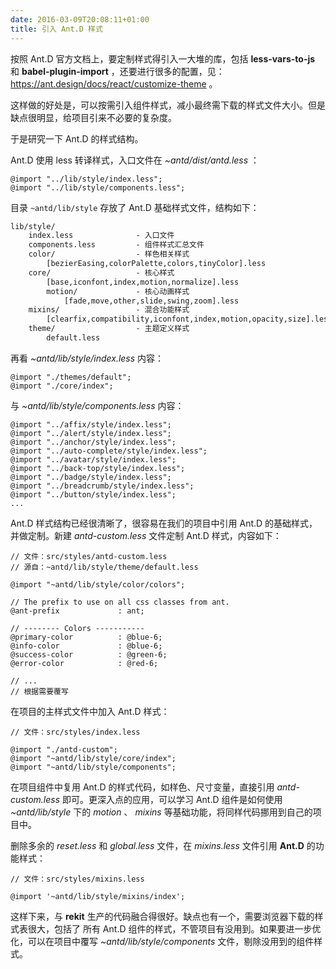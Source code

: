 ```yaml
---
date: 2016-03-09T20:08:11+01:00
title: 引入 Ant.D 样式
---
```


按照 Ant.D 官方文档上，要定制样式得引入一大堆的库，包括 **less-vars-to-js** 和 **babel-plugin-import** ，还要进行很多的配置，见：https://ant.design/docs/react/customize-theme 。

这样做的好处是，可以按需引入组件样式，减小最终需下载的样式文件大小。但是缺点很明显，给项目引来不必要的复杂度。

于是研究一下 Ant.D 的样式结构。

Ant.D 使用 less 转译样式，入口文件在 *~antd/dist/antd.less* ：

```less
@import "../lib/style/index.less";
@import "../lib/style/components.less";
```

目录 `~antd/lib/style` 存放了 Ant.D 基础样式文件，结构如下：


```txt
lib/style/
    index.less              - 入口文件
    components.less         - 组件样式汇总文件
    color/                  - 样色相关样式
        [bezierEasing,colorPalette,colors,tinyColor].less
    core/                   - 核心样式
        [base,iconfont,index,motion,normalize].less
        motion/             - 核心动画样式
            [fade,move,other,slide,swing,zoom].less
    mixins/                 - 混合功能样式
        [clearfix,compatibility,iconfont,index,motion,opacity,size].less
    theme/                  - 主题定义样式
        default.less
```

再看 *~antd/lib/style/index.less* 内容：

```less
@import "./themes/default";
@import "./core/index";
```

与 *~antd/lib/style/components.less* 内容：

```less
@import "../affix/style/index.less";
@import "../alert/style/index.less";
@import "../anchor/style/index.less";
@import "../auto-complete/style/index.less";
@import "../avatar/style/index.less";
@import "../back-top/style/index.less";
@import "../badge/style/index.less";
@import "../breadcrumb/style/index.less";
@import "../button/style/index.less";
...
```

Ant.D 样式结构已经很清晰了，很容易在我们的项目中引用 Ant.D 的基础样式，并做定制。新建 *antd-custom.less* 文件定制 Ant.D 样式，内容如下：

```less
// 文件：src/styles/antd-custom.less
// 源自：~antd/lib/style/theme/default.less

@import "~antd/lib/style/color/colors";

// The prefix to use on all css classes from ant.
@ant-prefix             : ant;

// -------- Colors -----------
@primary-color          : @blue-6;
@info-color             : @blue-6;
@success-color          : @green-6;
@error-color            : @red-6;

// ...
// 根据需要覆写
```

在项目的主样式文件中加入 Ant.D 样式：

```less
// 文件：src/styles/index.less

@import "./antd-custom";
@import "~antd/lib/style/core/index";
@import "~antd/lib/style/components";
```

在项目组件中复用 Ant.D 的样式代码，如样色、尺寸变量，直接引用 *antd-custom.less* 即可。更深入点的应用，可以学习 Ant.D 组件是如何使用 *~antd/lib/style* 下的 *motion* 、 *mixins* 等基础功能，将同样代码挪用到自己的项目中。

删除多余的 *reset.less* 和 *global.less* 文件，在 *mixins.less* 文件引用 **Ant.D** 的功能样式：

```less
// 文件：src/styles/mixins.less

@import '~antd/lib/style/mixins/index';
```

这样下来，与 **rekit** 生产的代码融合得很好。缺点也有一个，需要浏览器下载的样式表很大，包括了
所有 Ant.D 组件的样式，不管项目有没用到。如果要进一步优化，可以在项目中覆写 *~antd/lib/style/components* 文件，剔除没用到的组件样式。